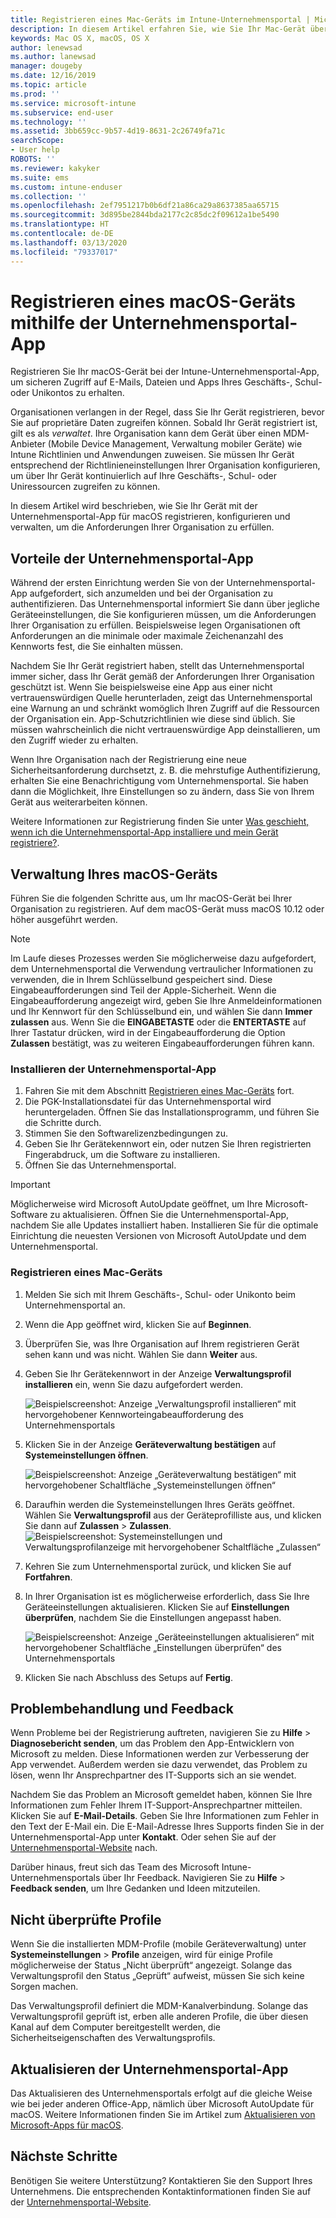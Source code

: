 ```yaml
---
title: Registrieren eines Mac-Geräts im Intune-Unternehmensportal | Microsoft-Dokumentation
description: In diesem Artikel erfahren Sie, wie Sie Ihr Mac-Gerät über die Unternehmensportal-App in Intune registrieren.
keywords: Mac OS X, macOS, OS X
author: lenewsad
ms.author: lanewsad
manager: dougeby
ms.date: 12/16/2019
ms.topic: article
ms.prod: ''
ms.service: microsoft-intune
ms.subservice: end-user
ms.technology: ''
ms.assetid: 3bb659cc-9b57-4d19-8631-2c26749fa71c
searchScope:
- User help
ROBOTS: ''
ms.reviewer: kakyker
ms.suite: ems
ms.custom: intune-enduser
ms.collection: ''
ms.openlocfilehash: 2ef7951217b0b6df21a86ca29a8637385aa65715
ms.sourcegitcommit: 3d895be2844bda2177c2c85dc2f09612a1be5490
ms.translationtype: HT
ms.contentlocale: de-DE
ms.lasthandoff: 03/13/2020
ms.locfileid: "79337017"
---
```

# <a name="enroll-your-macos-device-using-the-company-portal-app"></a>Registrieren eines macOS-Geräts mithilfe der Unternehmensportal-App  

Registrieren Sie Ihr macOS-Gerät bei der Intune-Unternehmensportal-App, um sicheren Zugriff auf E-Mails, Dateien und Apps Ihres Geschäfts-, Schul- oder Unikontos zu erhalten.

Organisationen verlangen in der Regel, dass Sie Ihr Gerät registrieren, bevor Sie auf proprietäre Daten zugreifen können. Sobald Ihr Gerät registriert ist, gilt es als *verwaltet*. Ihre Organisation kann dem Gerät über einen MDM-Anbieter (Mobile Device Management, Verwaltung mobiler Geräte) wie Intune Richtlinien und Anwendungen zuweisen. Sie müssen Ihr Gerät entsprechend der Richtlinieneinstellungen Ihrer Organisation konfigurieren, um über Ihr Gerät kontinuierlich auf Ihre Geschäfts-, Schul- oder Uniressourcen zugreifen zu können.  

In diesem Artikel wird beschrieben, wie Sie Ihr Gerät mit der Unternehmensportal-App für macOS registrieren, konfigurieren und verwalten, um die Anforderungen Ihrer Organisation zu erfüllen.  


## <a name="what-to-expect-from-the-company-portal-app"></a>Vorteile der Unternehmensportal-App

Während der ersten Einrichtung werden Sie von der Unternehmensportal-App aufgefordert, sich anzumelden und bei der Organisation zu authentifizieren. Das Unternehmensportal informiert Sie dann über jegliche Geräteeinstellungen, die Sie konfigurieren müssen, um die Anforderungen Ihrer Organisation zu erfüllen. Beispielsweise legen Organisationen oft Anforderungen an die minimale oder maximale Zeichenanzahl des Kennworts fest, die Sie einhalten müssen.    

Nachdem Sie Ihr Gerät registriert haben, stellt das Unternehmensportal immer sicher, dass Ihr Gerät gemäß der Anforderungen Ihrer Organisation geschützt ist. Wenn Sie beispielsweise eine App aus einer nicht vertrauenswürdigen Quelle herunterladen, zeigt das Unternehmensportal eine Warnung an und schränkt womöglich Ihren Zugriff auf die Ressourcen der Organisation ein. App-Schutzrichtlinien wie diese sind üblich. Sie müssen wahrscheinlich die nicht vertrauenswürdige App deinstallieren, um den Zugriff wieder zu erhalten. 

Wenn Ihre Organisation nach der Registrierung eine neue Sicherheitsanforderung durchsetzt, z. B. die mehrstufige Authentifizierung, erhalten Sie eine Benachrichtigung vom Unternehmensportal. Sie haben dann die Möglichkeit, Ihre Einstellungen so zu ändern, dass Sie von Ihrem Gerät aus weiterarbeiten können.  

Weitere Informationen zur Registrierung finden Sie unter [Was geschieht, wenn ich die Unternehmensportal-App installiere und mein Gerät registriere?](what-happens-if-you-install-the-Company-Portal-app-and-enroll-your-device-in-intune-macos.md).  

## <a name="get-your-macos-device-managed"></a>Verwaltung Ihres macOS-Geräts  
Führen Sie die folgenden Schritte aus, um Ihr macOS-Gerät bei Ihrer Organisation zu registrieren. Auf dem macOS-Gerät muss macOS 10.12 oder höher ausgeführt werden.   

> [!NOTE]
> Im Laufe dieses Prozesses werden Sie möglicherweise dazu aufgefordert, dem Unternehmensportal die Verwendung vertraulicher Informationen zu verwenden, die in Ihrem Schlüsselbund gespeichert sind. Diese Eingabeaufforderungen sind Teil der Apple-Sicherheit. Wenn die Eingabeaufforderung angezeigt wird, geben Sie Ihre Anmeldeinformationen und Ihr Kennwort für den Schlüsselbund ein, und wählen Sie dann **Immer zulassen** aus. Wenn Sie die **EINGABETASTE** oder die **ENTERTASTE** auf Ihrer Tastatur drücken, wird in der Eingabeaufforderung die Option **Zulassen** bestätigt, was zu weiteren Eingabeaufforderungen führen kann.  

### <a name="install-company-portal-app"></a>Installieren der Unternehmensportal-App  
1. Fahren Sie mit dem Abschnitt [Registrieren eines Mac-Geräts](https://go.microsoft.com/fwlink/?linkid=853070) fort.  
2. Die PGK-Installationsdatei für das Unternehmensportal wird heruntergeladen. Öffnen Sie das Installationsprogramm, und führen Sie die Schritte durch. 
3. Stimmen Sie den Softwarelizenzbedingungen zu. 
4. Geben Sie Ihr Gerätekennwort ein, oder nutzen Sie Ihren registrierten Fingerabdruck, um die Software zu installieren.  
5. Öffnen Sie das Unternehmensportal. 

> [!IMPORTANT]
> Möglicherweise wird Microsoft AutoUpdate geöffnet, um Ihre Microsoft-Software zu aktualisieren. Öffnen Sie die Unternehmensportal-App, nachdem Sie alle Updates installiert haben. Installieren Sie für die optimale Einrichtung die neuesten Versionen von Microsoft AutoUpdate und dem Unternehmensportal.  


### <a name="enroll-your-mac"></a>Registrieren eines Mac-Geräts  


1. Melden Sie sich mit Ihrem Geschäfts-, Schul- oder Unikonto beim Unternehmensportal an.  
2. Wenn die App geöffnet wird, klicken Sie auf **Beginnen**.  
3. Überprüfen Sie, was Ihre Organisation auf Ihrem registrieren Gerät sehen kann und was nicht. Wählen Sie dann **Weiter** aus.
4.  Geben Sie Ihr Gerätekennwort in der Anzeige **Verwaltungsprofil installieren** ein, wenn Sie dazu aufgefordert werden.

    ![Beispielscreenshot: Anzeige „Verwaltungsprofil installieren“ mit hervorgehobener Kennworteingabeaufforderung des Unternehmensportals](./media/install-management-profile-macos-1912.PNG)   
5. Klicken Sie in der Anzeige **Geräteverwaltung bestätigen** auf **Systemeinstellungen öffnen**.  

    ![Beispielscreenshot: Anzeige „Geräteverwaltung bestätigen“ mit hervorgehobener Schaltfläche „Systemeinstellungen öffnen“](./media/confirm-device-management-macos-1912.PNG)  
6. Daraufhin werden die Systemeinstellungen Ihres Geräts geöffnet. Wählen Sie **Verwaltungsprofil** aus der Geräteprofilliste aus, und klicken Sie dann auf **Zulassen** > **Zulassen**.  
    ![Beispielscreenshot: Systemeinstellungen und Verwaltungsprofilanzeige mit hervorgehobener Schaltfläche „Zulassen“](./media/management-profile-approve-macos-1912.PNG)   
1. Kehren Sie zum Unternehmensportal zurück, und klicken Sie auf **Fortfahren**.    
2. In Ihrer Organisation ist es möglicherweise erforderlich, dass Sie Ihre Geräteeinstellungen aktualisieren. Klicken Sie auf **Einstellungen überprüfen**, nachdem Sie die Einstellungen angepasst haben.  

    ![Beispielscreenshot: Anzeige „Geräteeinstellungen aktualisieren“ mit hervorgehobener Schaltfläche „Einstellungen überprüfen“ des Unternehmensportals](./media/update-settings-mac-1911.PNG)  
9. Klicken Sie nach Abschluss des Setups auf **Fertig**.  


 ## <a name="troubleshooting-and-feedback"></a>Problembehandlung und Feedback   

Wenn Probleme bei der Registrierung auftreten, navigieren Sie zu **Hilfe** > **Diagnosebericht senden**, um das Problem den App-Entwicklern von Microsoft zu melden. Diese Informationen werden zur Verbesserung der App verwendet. Außerdem werden sie dazu verwendet, das Problem zu lösen, wenn Ihr Ansprechpartner des IT-Supports sich an sie wendet.  

Nachdem Sie das Problem an Microsoft gemeldet haben, können Sie Ihre Informationen zum Fehler Ihrem IT-Support-Ansprechpartner mitteilen. Klicken Sie auf **E-Mail-Details**. Geben Sie Ihre Informationen zum Fehler in den Text der E-Mail ein. Die E-Mail-Adresse Ihres Supports finden Sie in der Unternehmensportal-App unter **Kontakt**. Oder sehen Sie auf der [Unternehmensportal-Website](https://go.microsoft.com/fwlink/?linkid=2010980) nach.  
 

Darüber hinaus, freut sich das Team des Microsoft Intune-Unternehmensportals über Ihr Feedback. Navigieren Sie zu **Hilfe** > **Feedback senden**, um Ihre Gedanken und Ideen mitzuteilen.  

## <a name="unverified-profiles"></a>Nicht überprüfte Profile  
Wenn Sie die installierten MDM-Profile (mobile Geräteverwaltung) unter **Systemeinstellungen** > **Profile** anzeigen, wird für einige Profile möglicherweise der Status „Nicht überprüft“ angezeigt. Solange das Verwaltungsprofil den Status „Geprüft“ aufweist, müssen Sie sich keine Sorgen machen.  

Das Verwaltungsprofil definiert die MDM-Kanalverbindung. Solange das Verwaltungsprofil geprüft ist, erben alle anderen Profile, die über diesen Kanal auf dem Computer bereitgestellt werden, die Sicherheitseigenschaften des Verwaltungsprofils.  

## <a name="updating-the-company-portal-app"></a>Aktualisieren der Unternehmensportal-App

Das Aktualisieren des Unternehmensportals erfolgt auf die gleiche Weise wie bei jeder anderen Office-App, nämlich über Microsoft AutoUpdate für macOS. Weitere Informationen finden Sie im Artikel zum [Aktualisieren von Microsoft-Apps für macOS](https://support.office.com/article/Check-for-Office-for-Mac-updates-automatically-bfd1e497-c24d-4754-92ab-910a4074d7c1).  

## <a name="next-steps"></a>Nächste Schritte  
Benötigen Sie weitere Unterstützung? Kontaktieren Sie den Support Ihres Unternehmens. Die entsprechenden Kontaktinformationen finden Sie auf der [Unternehmensportal-Website](https://go.microsoft.com/fwlink/?linkid=2010980).  



